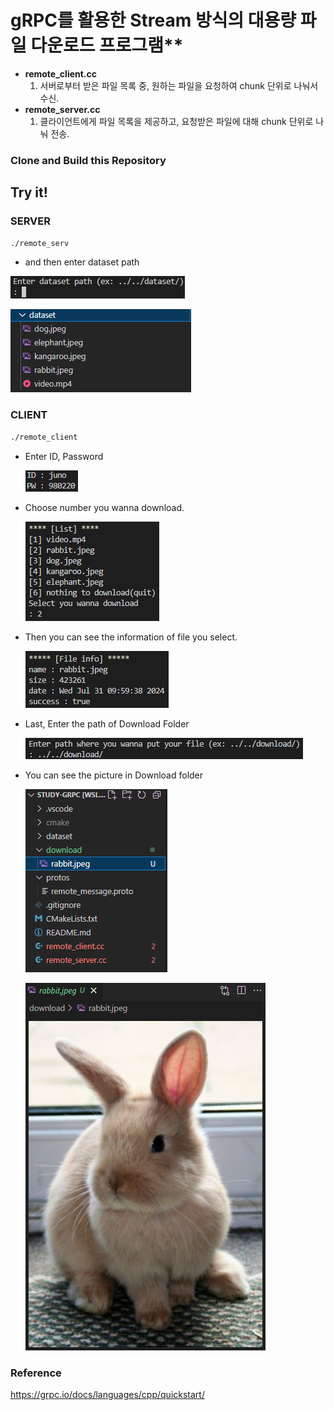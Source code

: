 # gRPC를 활용한 Stream 방식의 대용량 파일 다운로드 프로그램**

- **remote_client.cc**
    1. 서버로부터 받은 파일 목록 중, 원하는 파일을 요청하여 chunk 단위로 나눠서 수신.
- **remote_server.cc**
    1. 클라이언트에게 파일 목록을 제공하고, 요청받은 파일에 대해 chunk 단위로 나눠 전송.

### Clone and Build this Repository

## **Try it!**

### SERVER

```bash
./remote_serv
```

- and then enter dataset path

![Untitled](images/Untitled.png)

![Untitled](images/Untitled%207.png)

### CLIENT

```bash
./remote_client
```

- Enter ID, Password
    
    ![Untitled](images/Untitled%201.png)
    

- Choose number you wanna download.
    
    ![Untitled](images/Untitled%202.png)
    

- Then you can see the information of file you select.
    
    ![Untitled](images/Untitled%203.png)
    

- Last, Enter the path of Download Folder
    
    ![Untitled](images/Untitled%204.png)
    

- You can see the picture in Download folder
    
    ![Untitled](images/Untitled%205.png)
    
    ![Untitled](images/Untitled%206.png)
    

### Reference

https://grpc.io/docs/languages/cpp/quickstart/
